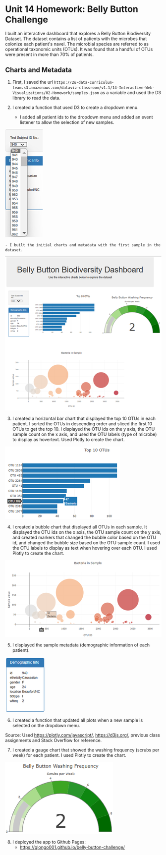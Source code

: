# Unit 14 Homework: Belly Button Challenge
I built an interactive dashboard that explores a Belly Button Biodiversity Dataset. The dataset contains a list of patients with the microbes that colonize each patient's navel. The microbial species are referred to as operational taxonomic units (OTUs). It was found that a handful of OTUs were present in more than 70% of patients.

## Charts and Metadata
1. First, I saved the url `https://2u-data-curriculum-team.s3.amazonaws.com/dataviz-classroom/v1.1/14-Interactive-Web-Visualizations/02-Homework/samples.json` as a variable and used the D3 library to read the data.

2. I created a function that used D3 to create a dropdown menu. 
    - I added all patient ids to the dropdown menu and added an event listener to allow the selection of new samples.
    
![alt text](https://github.com/glongo001/belly-button-challenge/blob/main/Images/dropdown.png)

    - I built the initial charts and metadata with the first sample in the dataset.
    
![alt text](https://github.com/glongo001/belly-button-challenge/blob/main/Images/initialpage.png)

3. I created a horizontal bar chart that displayed the top 10 OTUs in each patient. I sorted the OTUs in descending order and sliced the first 10 OTUs to get the top 10. I displayed the OTU ids on the y axis, the OTU sample count on the x axis, and used the OTU labels (type of microbe) to display as hovertext. Used Plotly to create the chart.

![alt text](https://github.com/glongo001/belly-button-challenge/blob/main/Images/barchart.png)

4. I created a bubble chart that displayed all OTUs in each sample. It displayed the OTU ids on the x axis, the OTU sample count on the y axis, and created markers that changed the bubble color based on the OTU id, and changed the bubble size based on the OTU sample count. I used the OTU labels to display as text when hovering over each OTU. I used Plotly to create the chart.

![alt text](https://github.com/glongo001/belly-button-challenge/blob/main/Images/bubblechart.png)

5. I displayed the sample metadata (demographic information of each patient). 

![alt text](https://github.com/glongo001/belly-button-challenge/blob/main/Images/metadata.png)

6. I created a function that updated all plots when a new sample is selected on the dropdown menu.

Source: Used https://plotly.com/javascript/, https://d3js.org/, previous class assignments and Stack Overflow for reference.

7. I created a gauge chart that showed the washing frequency (scrubs per week) for each patient. I used Plotly to create the chart.

![alt text](https://github.com/glongo001/belly-button-challenge/blob/main/Images/gaugechart.png)

8. I deployed the app to Github Pages:
    - https://glongo001.github.io/belly-button-challenge/
